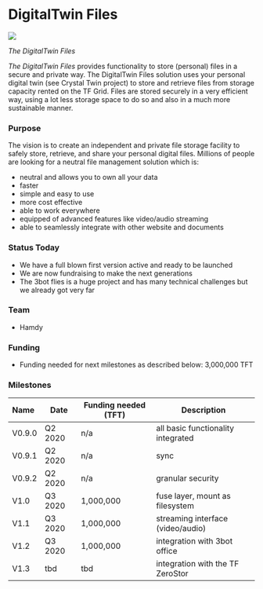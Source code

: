 # DigitalTwin Files

![](img/digitalyoufiles.png)

*The DigitalTwin Files* 

*The DigitalTwin Files* provides functionality to store (personal) files in a secure and private way. The DigitalTwin Files solution uses your personal digital twin (see Crystal Twin project) to store and retrieve files from storage capacity rented on the TF Grid. Files are stored securely in a very efficient way, using a lot less storage space to do so and also in a much more sustainable manner.

### Purpose

The vision is to create an independent and private file storage facility to safely store, retrieve, and share your personal digital files. Millions of people are looking for a neutral file management solution which is: 
- neutral and allows you to own all your data
- faster
- simple and easy to use
- more cost effective
- able to work everywhere 
- equipped of advanced features like video/audio streaming
- able to seamlessly integrate with other website and documents

### Status Today

- We have a full blown first version active and ready to be launched
- We are now fundraising to make the next generations
- The 3bot flies is a huge project and has many technical challenges but we already got very far

### Team

- Hamdy

### Funding

- Funding needed for next milestones as described below: 3,000,000 TFT

### Milestones

| Name         | Date   | Funding needed (TFT) | Description |
|:-------------|--------|--------|-------------|
| V0.9.0 | Q2 2020 | n/a | all basic functionality integrated |
| V0.9.1 | Q2 2020 | n/a | sync |
| V0.9.2 | Q2 2020 | n/a | granular security |
| V1.0 | Q3 2020 | 1,000,000 | fuse layer, mount as filesystem |
| V1.1 | Q3 2020 | 1,000,000 | streaming interface (video/audio) |
| V1.2 | Q3 2020 | 1,000,000 | integration with 3bot office |
| V1.3 |  tbd | tbd | integration with the TF ZeroStor |



